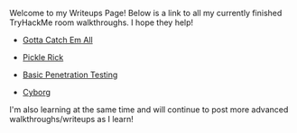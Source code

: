 Welcome to my Writeups Page! Below is a link to all my currently finished TryHackMe room walkthroughs. I hope they help!

* [Gotta Catch Em All](pokemon.md)

* [Pickle Rick](picklerick.md)

* [Basic Penetration Testing](BasicPentesting.md)

* [Cyborg](cyborg.md)

I'm also learning at the same time and will continue to post more advanced walkthroughs/writeups as I learn!
